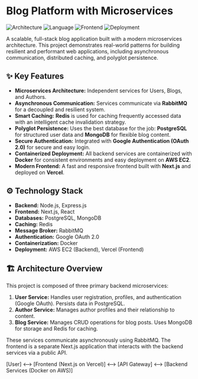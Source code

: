 # Blog Platform with Microservices

![Architecture](https://img.shields.io/badge/Architecture-Microservices-blue.svg) ![Language](https://img.shields.io/badge/Language-Node.js-green.svg) ![Frontend](https://img.shields.io/badge/Frontend-Next.js-black.svg) ![Deployment](https://img.shields.io/badge/Deploy-AWS%20%7C%20Vercel-orange.svg)

A scalable, full-stack blog application built with a modern microservices architecture. This project demonstrates real-world patterns for building resilient and performant web applications, including asynchronous communication, distributed caching, and polyglot persistence.

## ✨ Key Features

-   **Microservices Architecture:** Independent services for Users, Blogs, and Authors.
-   **Asynchronous Communication:** Services communicate via **RabbitMQ** for a decoupled and resilient system.
-   **Smart Caching:** **Redis** is used for caching frequently accessed data with an intelligent cache invalidation strategy.
-   **Polyglot Persistence:** Uses the best database for the job: **PostgreSQL** for structured user data and **MongoDB** for flexible blog content.
-   **Secure Authentication:** Integrated with **Google Authentication (OAuth 2.0)** for secure and easy login.
-   **Containerized Deployment:** All backend services are containerized with **Docker** for consistent environments and easy deployment on **AWS EC2**.
-   **Modern Frontend:** A fast and responsive frontend built with **Next.js** and deployed on **Vercel**.

## ⚙️ Technology Stack

-   **Backend:** Node.js, Express.js
-   **Frontend:** Next.js, React
-   **Databases:** PostgreSQL, MongoDB
-   **Caching:** Redis
-   **Message Broker:** RabbitMQ
-   **Authentication:** Google OAuth 2.0
-   **Containerization:** Docker
-   **Deployment:** AWS EC2 (Backend), Vercel (Frontend)

## 🏗️ Architecture Overview

This project is composed of three primary backend microservices:

1.  **User Service:** Handles user registration, profiles, and authentication (Google OAuth). Persists data in PostgreSQL.
2.  **Author Service:** Manages author profiles and their relationship to content.
3.  **Blog Service:** Manages CRUD operations for blog posts. Uses MongoDB for storage and Redis for caching.

These services communicate asynchronously using RabbitMQ. The frontend is a separate Next.js application that interacts with the backend services via a public API.


[User] <--> [Frontend (Next.js on Vercel)] <--> [API Gateway] <--> [Backend Services (Docker on AWS)]
